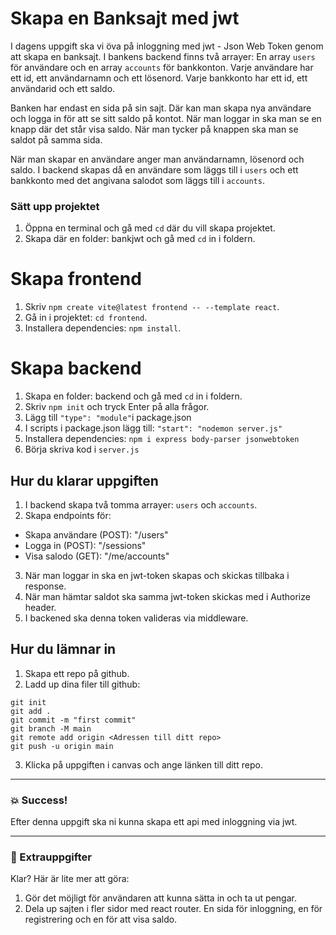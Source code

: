 # Skapa en Banksajt med jwt

I dagens uppgift ska vi öva på inloggning med jwt - Json Web Token genom att
skapa en banksajt. I bankens backend finns två arrayer: En array `users` för användare
och en array `accounts` för bankkonton. Varje användare har ett id, ett användarnamn och ett
lösenord. Varje bankkonto har ett id, ett användarid och ett saldo.

Banken har endast en sida på sin sajt. Där kan man skapa nya användare och logga in
för att se sitt saldo på kontot. När man loggar in ska man se en knapp där det står
visa saldo. När man tycker på knappen ska man se saldot på samma sida.

När man skapar en användare anger man användarnamn, lösenord och saldo. I backend skapas
då en användare som läggs till i `users` och ett bankkonto med det angivana salodot som läggs till i `accounts`.

### Sätt upp projektet

1. Öppna en terminal och gå med `cd` där du vill skapa projektet.
2. Skapa där en folder: bankjwt och gå med `cd` in i foldern.

# Skapa frontend

1. Skriv `npm create vite@latest frontend -- --template react`.
2. Gå in i projektet: `cd frontend`.
3. Installera dependencies: `npm install`.

# Skapa backend

1. Skapa en folder: backend och gå med `cd` in i foldern.
2. Skriv `npm init` och tryck Enter på alla frågor.
3. Lägg till `"type": "module"`i package.json
4. I scripts i package.json lägg till: `"start": "nodemon server.js"`
5. Installera dependencies: `npm i express body-parser jsonwebtoken`
6. Börja skriva kod i `server.js`

## Hur du klarar uppgiften

1. I backend skapa två tomma arrayer: `users` och `accounts`.
2. Skapa endpoints för:

- Skapa användare (POST): "/users"
- Logga in (POST): "/sessions"
- Visa salodo (GET): "/me/accounts"

3. När man loggar in ska en jwt-token skapas och skickas tillbaka i response.
4. När man hämtar saldot ska samma jwt-token skickas med i Authorize header.
5. I backened ska denna token valideras via middleware.

## Hur du lämnar in

1. Skapa ett repo på github.
2. Ladd up dina filer till github:

```
git init
git add .
git commit -m "first commit"
git branch -M main
git remote add origin <Adressen till ditt repo>
git push -u origin main
```

3. Klicka på uppgiften i canvas och ange länken till ditt repo.

---

### :boom: Success!

Efter denna uppgift ska ni kunna skapa ett api med inloggning via jwt.

---

### :runner: Extrauppgifter

Klar? Här är lite mer att göra:

1. Gör det möjligt för användaren att kunna sätta in och ta ut pengar.
2. Dela up sajten i fler sidor med react router. En sida för inloggning,
   en för registrering och en för att visa saldo.
